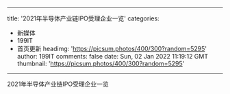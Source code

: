 
---
title: '2021年半导体产业链IPO受理企业一览'
categories: 
 - 新媒体
 - 199IT
 - 首页更新
headimg: 'https://picsum.photos/400/300?random=5295'
author: 199IT
comments: false
date: Sun, 02 Jan 2022 11:19:12 GMT
thumbnail: 'https://picsum.photos/400/300?random=5295'
---

<div>   
2021年半导体产业链IPO受理企业一览  
</div>
            